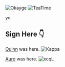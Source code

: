 ![Okayge](https://cdn.betterttv.net/emote/5fa59c774dfba164402933ca/3x)
![TeaTime](https://cdn.betterttv.net/emote/56f6eb647ee3e8fc6e4fe48e/3x)

yo


Sign Here 👇
---
[Quinn](https://github.com/NotNotQuinn) was here. ![Kappa](https://static-cdn.jtvnw.net/emoticons/v1/25/1.0)

[Auro](https://github.com/mrauro) was here. ![xcqL](https://cdn.betterttv.net/emote/5f295a5a713a6144748adfb5/1x)

